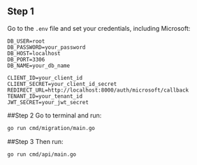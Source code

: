 ## Step 1
Go to the `.env` file and set your credentials, including Microsoft:

```env
DB_USER=root
DB_PASSWORD=your_password
DB_HOST=localhost
DB_PORT=3306
DB_NAME=your_db_name

CLIENT_ID=your_client_id
CLIENT_SECRET=your_client_id_secret
REDIRECT_URL=http://localhost:8000/auth/microsoft/callback
TENANT_ID=your_tenant_id
JWT_SECRET=your_jwt_secret
```
##Step 2
Go to terminal and run:
```bash
go run cmd/migration/main.go
```
##Step 3
Then run:
```bash
go run cmd/api/main.go
